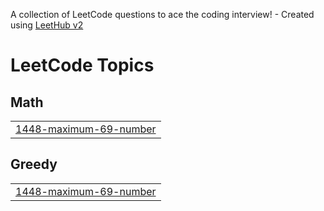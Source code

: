 A collection of LeetCode questions to ace the coding interview! - Created using [LeetHub v2](https://github.com/arunbhardwaj/LeetHub-2.0)
<!---LeetCode Topics Start-->
# LeetCode Topics
## Math
|  |
| ------- |
| [1448-maximum-69-number](https://github.com/PSVedant/LeetCodeDSA/tree/master/1448-maximum-69-number) |
## Greedy
|  |
| ------- |
| [1448-maximum-69-number](https://github.com/PSVedant/LeetCodeDSA/tree/master/1448-maximum-69-number) |
<!---LeetCode Topics End-->
